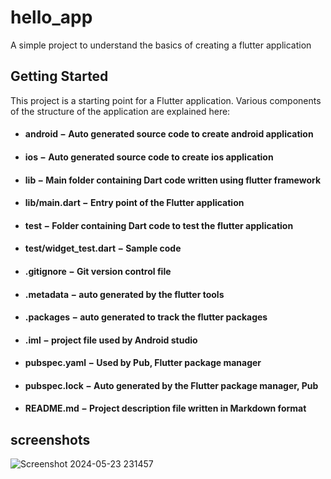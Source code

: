 # hello_app

A simple project to understand the basics of creating a flutter application

## Getting Started

This project is a starting point for a Flutter application.
Various components of the structure of the application are explained here:

* #### **android** − Auto generated source code to create android application

* #### **ios** − Auto generated source code to create ios application

* #### **lib** − Main folder containing Dart code written using flutter framework

* #### **lib/main.dart** − Entry point of the Flutter application

* #### **test** − Folder containing Dart code to test the flutter application

* #### **test/widget_test.dart** − Sample code

* #### **.gitignore** − Git version control file

* #### **.metadata** − auto generated by the flutter tools

* #### **.packages** − auto generated to track the flutter packages

* #### **.iml** − project file used by Android studio

* #### **pubspec.yaml** − Used by Pub, Flutter package manager

* #### **pubspec.lock** − Auto generated by the Flutter package manager, Pub

* #### **README.md** − Project description file written in Markdown format



## screenshots

![Screenshot 2024-05-23 231457](https://github.com/GisoreB/hello_app/assets/144854877/6f95049c-7982-43d3-b53f-61e930613a8c)

